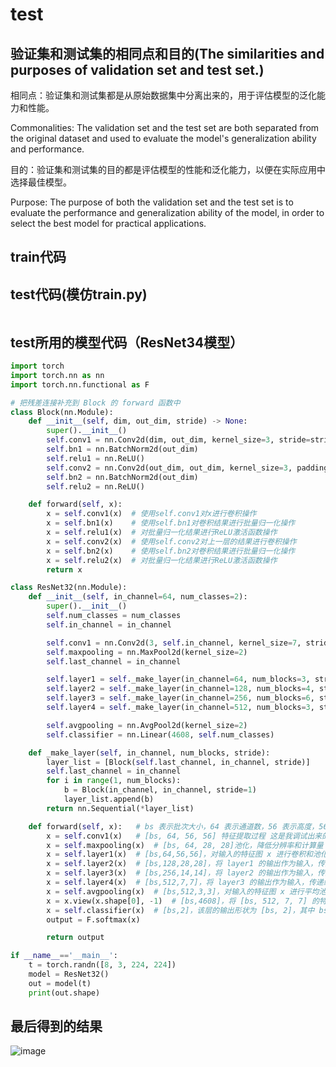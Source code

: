 # test
## 验证集和测试集的相同点和目的(The similarities and purposes of validation set and test set.)

相同点：验证集和测试集都是从原始数据集中分离出来的，用于评估模型的泛化能力和性能。

Commonalities: The validation set and the test set are both separated from the original dataset and used to evaluate the model's generalization ability and performance.

目的：验证集和测试集的目的都是评估模型的性能和泛化能力，以便在实际应用中选择最佳模型。

Purpose: The purpose of both the validation set and the test set is to evaluate the performance and generalization ability of the model, in order to select the best model for practical applications.

## train代码


## test代码(模仿train.py)
```python

```

## test所用的模型代码（ResNet34模型）
```python
import torch
import torch.nn as nn
import torch.nn.functional as F

# 把残差连接补充到 Block 的 forward 函数中
class Block(nn.Module):
    def __init__(self, dim, out_dim, stride) -> None:
        super().__init__()
        self.conv1 = nn.Conv2d(dim, out_dim, kernel_size=3, stride=stride, padding=1)
        self.bn1 = nn.BatchNorm2d(out_dim)
        self.relu1 = nn.ReLU()
        self.conv2 = nn.Conv2d(out_dim, out_dim, kernel_size=3, padding=1)
        self.bn2 = nn.BatchNorm2d(out_dim)
        self.relu2 = nn.ReLU()

    def forward(self, x):
        x = self.conv1(x)  # 使用self.conv1对x进行卷积操作
        x = self.bn1(x)    # 使用self.bn1对卷积结果进行批量归一化操作
        x = self.relu1(x)  # 对批量归一化结果进行ReLU激活函数操作
        x = self.conv2(x)  # 使用self.conv2对上一层的结果进行卷积操作
        x = self.bn2(x)    # 使用self.bn2对卷积结果进行批量归一化操作
        x = self.relu2(x)  # 对批量归一化结果进行ReLU激活函数操作
        return x

class ResNet32(nn.Module):
    def __init__(self, in_channel=64, num_classes=2):
        super().__init__()
        self.num_classes = num_classes
        self.in_channel = in_channel

        self.conv1 = nn.Conv2d(3, self.in_channel, kernel_size=7, stride=2, padding=3)
        self.maxpooling = nn.MaxPool2d(kernel_size=2)
        self.last_channel = in_channel

        self.layer1 = self._make_layer(in_channel=64, num_blocks=3, stride=1)
        self.layer2 = self._make_layer(in_channel=128, num_blocks=4, stride=2)
        self.layer3 = self._make_layer(in_channel=256, num_blocks=6, stride=2)
        self.layer4 = self._make_layer(in_channel=512, num_blocks=3, stride=2)

        self.avgpooling = nn.AvgPool2d(kernel_size=2)
        self.classifier = nn.Linear(4608, self.num_classes)

    def _make_layer(self, in_channel, num_blocks, stride):
        layer_list = [Block(self.last_channel, in_channel, stride)]
        self.last_channel = in_channel
        for i in range(1, num_blocks):
            b = Block(in_channel, in_channel, stride=1)
            layer_list.append(b)
        return nn.Sequential(*layer_list)

    def forward(self, x):   # bs 表示批次大小，64 表示通道数，56 表示高度，56 表示宽度。
        x = self.conv1(x)   # [bs, 64, 56, 56] 特征提取过程 这是我调试出来的结果：[bs, 64, 112, 112]
        x = self.maxpooling(x)  # [bs, 64, 28, 28]池化，降低分辨率和计算量 这是我调试出来的结果：[bs,64,56,56]
        x = self.layer1(x)  # [bs,64,56,56]，对输入的特征图 x 进行卷积和池化操作，并将其传递给模型的第一层卷积块 layer1 进行处理。
        x = self.layer2(x)  # [bs,128,28,28]，将 layer1 的输出作为输入，传递给模型的第二层卷积块 layer2 进行处理。进行卷积和池化。
        x = self.layer3(x)  # [bs,256,14,14]，将 layer2 的输出作为输入，传递给模型的第三层卷积块 layer3 进行处理。进行卷积和池化。
        x = self.layer4(x)  # [bs,512,7,7]，将 layer3 的输出作为输入，传递给模型的第四层卷积块 layer4 进行处理。进行卷积和池化。
        x = self.avgpooling(x)  # [bs,512,3,3]，对输入的特征图 x 进行平均池化操作，将每个通道的特征图缩小为一个标量值。
        x = x.view(x.shape[0], -1)  # [bs,4608]，将 [bs, 512, 7, 7] 的特征图展平为一个形状为 [bs, 4608] 的向量。bs为8。
        x = self.classifier(x)  # [bs,2]，该层的输出形状为 [bs, 2]，其中 bs 表示批次大小，2 表示输出的类别数目。bs为8。
        output = F.softmax(x)

        return output

if __name__=='__main__':
    t = torch.randn([8, 3, 224, 224])
    model = ResNet32()
    out = model(t)
    print(out.shape)
```
## 最后得到的结果
![image](https://github.com/lichunying20/test/assets/128216499/a4422295-6ef4-4520-b3b2-5dce7cd5477c)

